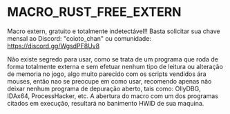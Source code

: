 # MACRO_RUST_FREE_EXTERN
Macro extern, gratuito e totalmente indetectável!! Basta solicitar sua chave mensal ao Discord: "coioto_chan" ou comunidade: https://discord.gg/WgsdPF8Uv8

Não existe segredo para usar, como se trata de um programa que roda de forma totalmente externa e sem efetuar nenhum tipo de leitura ou alteração de memoria no jogo, algo muito parecido com os scripts vendidos ára mouses, então nao se preocupe em como usar, recomendo apenas não deixar nenhum programa de depuração aberto, tais como: OllyDBG, IDAx64, ProcessHacker, etc. A abertura do macro com um dos programas citados em execução, resultará no banimento HWID de sua maquina.
